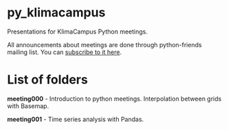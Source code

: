 py_klimacampus
==============

Presentations for KlimaCampus Python meetings.

All announcements about meetings are done through python-friends mailing list. You can [subscribe to it here](https://lists.zmaw.de/mailman/listinfo/python-friends).

List of folders
==

**meeting000** - Introduction to python meetings. Interpolation between grids with Basemap.

**meeting001** - Time series analysis with Pandas.
